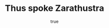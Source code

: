 ---
title: "Thus spoke Zarathustra"
bookCover: "/assets/book-covers/thus-spoke-zarathustra.jpg"
slug: "thus-spoke-zarathustra"
bookAuthor: "Friedrich Nietzsche"
rating: 10
done: false
tags: []
summary: false
detailesNotes: false
amazonLink: ""
author:
  name: Rico Trebeljahr
  picture: "/assets/blog/profile.jpeg"
---